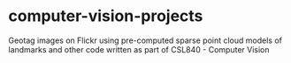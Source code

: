 computer-vision-projects
========================

Geotag images on Flickr using pre-computed sparse point cloud models of landmarks and other code written as part of CSL840 - Computer Vision